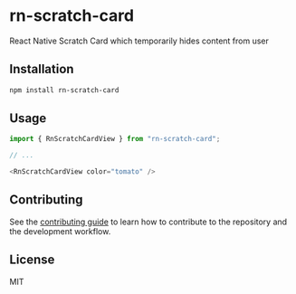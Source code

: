 # rn-scratch-card

React Native Scratch Card which temporarily hides content from user

## Installation

```sh
npm install rn-scratch-card
```

## Usage

```js
import { RnScratchCardView } from "rn-scratch-card";

// ...

<RnScratchCardView color="tomato" />
```

## Contributing

See the [contributing guide](CONTRIBUTING.md) to learn how to contribute to the repository and the development workflow.

## License

MIT
